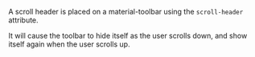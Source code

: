 A scroll header is placed on a material-toolbar using the `scroll-header` attribute. 

It will cause the toolbar to hide itself as the user scrolls down, and show itself again when the user scrolls up.
